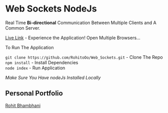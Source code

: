 # Web Sockets NodeJs

Real Time **Bi-directional** Communication Between Multiple Clients and A Common Server.

[Live Link](http://52.90.94.13:5000/) - Experience the Application! Open Multiple Browsers...

To Run The Application

`git clone https://github.com/RohitoOo/Web_Sockets.git` - Clone The Repo  <br>
 `npm install` - Install Dependencies <br>
 `node index` - Run Application


*Make Sure You Have nodeJs Installed Locally*

Personal Portfolio
-------------------

[Rohit Bhambhani](http://rohito.com)
